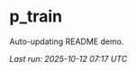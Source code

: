 # p_train

Auto-updating README demo.

<!--START_SECTION:status-->
_Last run: 2025-10-12 07:17 UTC_
<!--END_SECTION:status-->

















































































































































































































































































































































































































































































































































































































































































































































































































































































































































































































































































































































































































































